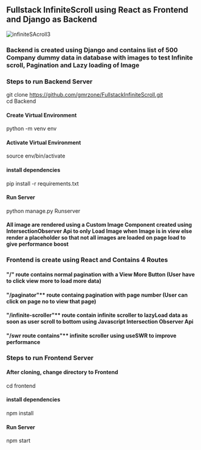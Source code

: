 ## Fullstack InfiniteScroll using React as Frontend and Django as Backend
![infiniteSAcroll3](https://user-images.githubusercontent.com/65633542/116314846-80899300-a764-11eb-9859-b6397bfc0905.gif)
### Backend is created using Django and contains list of 500 Company dummy data in database with images to test Infinite scroll, Pagination and Lazy loading of Image


### Steps to run Backend Server
git clone https://github.com/gmrzone/FullstackInfiniteScroll.git <br>
cd Backend

#### Create Virtual Environment
python -m venv env

#### Activate Virtual Environment
source env/bin/activate

#### install dependencies
pip install -r requirements.txt

#### Run Server
python manage.py Runserver


#### All image are rendered using a Custom Image Component created using IntersectionObserver Api to only Load Image when Image is in view else render a placeholder so that not all images are loaded on page load to give performance boost

### Frontend is create using React and Contains 4 Routes

#### "/" route contains normal pagination with a View More Button (User have to click view more to load more data) <br>

#### "/paginator"** route containg pagination with page number (User can click on page no to view that page) <br>

#### "/infinite-scroller"** route contain infinite scroller to lazyLoad data as soon as user scroll to bottom using Javascript Intersection Observer Api<br>

#### "/swr route contains"** infinite scroller using useSWR to improve performance <br>


### Steps to run Frontend Server

#### After cloning, change directory to Frontend
cd frontend

#### install dependencies
npm install

#### Run Server
npm start





